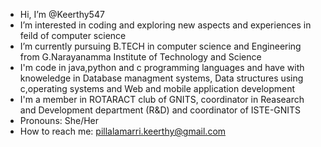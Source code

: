 - Hi, I’m @Keerthy547
- I’m interested in coding and exploring new aspects and experiences in feild of computer science  
- I’m currently pursuing B.TECH in computer science and Engineering from G.Narayanamma Institute of Technology and Science  
- I'm code in java,python and c programming languages and have with knoweledge in Database managment systems, Data structures using c,operating systems and Web and mobile application development
- I'm a member in ROTARACT club of GNITS, coordinator in Reasearch and Development department (R&D) and coordinator of ISTE-GNITS
- Pronouns: She/Her
- How to reach me: pillalamarri.keerthy@gmail.com

<!---
Keerthy547/Keerthy547 is a ✨ special ✨ repository because its `README.md` (this file) appears on your GitHub profile.
You can click the Preview link to take a look at your changes.
--->
